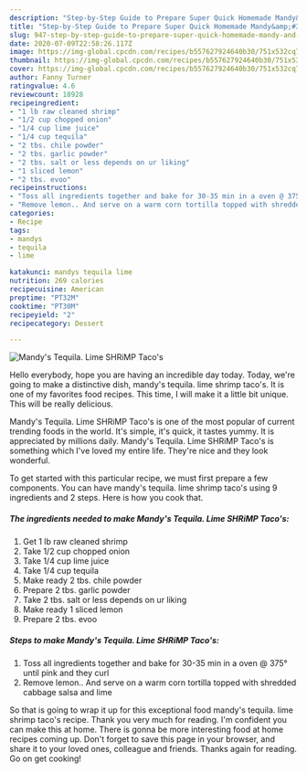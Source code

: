 ```yaml
---
description: "Step-by-Step Guide to Prepare Super Quick Homemade Mandy&amp;#39;s Tequila. Lime SHRiMP Taco&amp;#39;s"
title: "Step-by-Step Guide to Prepare Super Quick Homemade Mandy&amp;#39;s Tequila. Lime SHRiMP Taco&amp;#39;s"
slug: 947-step-by-step-guide-to-prepare-super-quick-homemade-mandy-and-39-s-tequila-lime-shrimp-taco-and-39-s
date: 2020-07-09T22:58:26.117Z
image: https://img-global.cpcdn.com/recipes/b557627924640b30/751x532cq70/mandys-tequila-lime-shrimp-tacos-recipe-main-photo.jpg
thumbnail: https://img-global.cpcdn.com/recipes/b557627924640b30/751x532cq70/mandys-tequila-lime-shrimp-tacos-recipe-main-photo.jpg
cover: https://img-global.cpcdn.com/recipes/b557627924640b30/751x532cq70/mandys-tequila-lime-shrimp-tacos-recipe-main-photo.jpg
author: Fanny Turner
ratingvalue: 4.6
reviewcount: 18928
recipeingredient:
- "1 lb raw cleaned shrimp"
- "1/2 cup chopped onion"
- "1/4 cup lime juice"
- "1/4 cup tequila"
- "2 tbs. chile powder"
- "2 tbs. garlic powder"
- "2 tbs. salt or less depends on ur liking"
- "1 sliced lemon"
- "2 tbs. evoo"
recipeinstructions:
- "Toss all ingredients together and bake for 30-35 min in a oven @ 375° until pink and they curl"
- "Remove lemon.. And serve on a warm corn tortilla topped with shredded cabbage salsa and lime"
categories:
- Recipe
tags:
- mandys
- tequila
- lime

katakunci: mandys tequila lime 
nutrition: 269 calories
recipecuisine: American
preptime: "PT32M"
cooktime: "PT30M"
recipeyield: "2"
recipecategory: Dessert

---
```



![Mandy&#39;s Tequila. Lime SHRiMP Taco&#39;s](https://img-global.cpcdn.com/recipes/b557627924640b30/751x532cq70/mandys-tequila-lime-shrimp-tacos-recipe-main-photo.jpg)

Hello everybody, hope you are having an incredible day today. Today, we're going to make a distinctive dish, mandy&#39;s tequila. lime shrimp taco&#39;s. It is one of my favorites food recipes. This time, I will make it a little bit unique. This will be really delicious.



Mandy&#39;s Tequila. Lime SHRiMP Taco&#39;s is one of the most popular of current trending foods in the world. It's simple, it's quick, it tastes yummy. It is appreciated by millions daily. Mandy&#39;s Tequila. Lime SHRiMP Taco&#39;s is something which I've loved my entire life. They're nice and they look wonderful.


To get started with this particular recipe, we must first prepare a few components. You can have mandy&#39;s tequila. lime shrimp taco&#39;s using 9 ingredients and 2 steps. Here is how you cook that.

<!--inarticleads1-->

##### The ingredients needed to make Mandy&#39;s Tequila. Lime SHRiMP Taco&#39;s:

1. Get 1 lb raw cleaned shrimp
1. Take 1/2 cup chopped onion
1. Take 1/4 cup lime juice
1. Take 1/4 cup tequila
1. Make ready 2 tbs. chile powder
1. Prepare 2 tbs. garlic powder
1. Take 2 tbs. salt or less depends on ur liking
1. Make ready 1 sliced lemon
1. Prepare 2 tbs. evoo




<!--inarticleads2-->

##### Steps to make Mandy&#39;s Tequila. Lime SHRiMP Taco&#39;s:

1. Toss all ingredients together and bake for 30-35 min in a oven @ 375° until pink and they curl
1. Remove lemon.. And serve on a warm corn tortilla topped with shredded cabbage salsa and lime




So that is going to wrap it up for this exceptional food mandy&#39;s tequila. lime shrimp taco&#39;s recipe. Thank you very much for reading. I'm confident you can make this at home. There is gonna be more interesting food at home recipes coming up. Don't forget to save this page in your browser, and share it to your loved ones, colleague and friends. Thanks again for reading. Go on get cooking!
